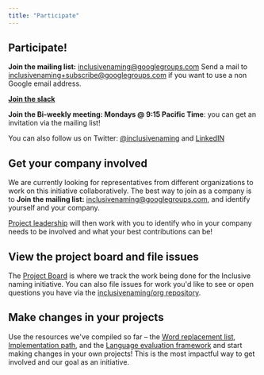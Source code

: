```yaml
---
title: "Participate"
---
```


## Participate!

**Join the mailing list:** [inclusivenaming@googlegroups.com](https://groups.google.com/g/inclusivenaming)
Send a mail to <inclusivenaming+subscribe@googlegroups.com> if you want to use a non Google email address.

**[Join the slack](https://communityinviter.com/apps/inclusive-naming/invite)**

**Join the Bi-weekly meeting: Mondays @ 9:15 Pacific Time**: you can get an invitation via the mailing list!

You can also follow us on Twitter: [@inclusivenaming](https://twitter.com/inclusivenaming) and [LinkedIN](https://www.linkedin.com/company/inclusive-naming/)

## Get your company involved 

We are currently looking for representatives from different organizations to work on this initiative collaboratively. The best way to join as a company is to **Join the mailing list:** [inclusivenaming@googlegroups.com](https://groups.google.com/g/inclusivenaming), and identify yourself and your company. 

[Project leadership](/leadership) will then work with you to identify who in your company needs to be involved and what your best contributions can be!

## View the project board and file issues

The [Project Board](https://github.com/orgs/inclusivenaming/projects/1) is where we track the work being done for the Inclusive naming initiative. You can also file issues for work you'd like to see or open questions you have via the [inclusivenaming/org repository](https://github.com/inclusivenaming/org/issues).

## Make changes in your projects

Use the resources we've compiled so far – the [Word replacement list](/language/word-list), [Implementation path](/language/implementation-path), and the [Language evaluation framework](/language/evaluation-framework) and start making changes in your own projects! This is the most impactful way to get involved and our goal as an initiative.
